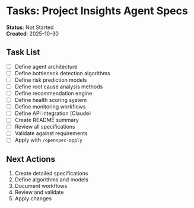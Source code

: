 # Tasks: Project Insights Agent Specs

**Status**: Not Started  
**Created**: 2025-10-30  

## Task List

- [ ] Define agent architecture
- [ ] Define bottleneck detection algorithms
- [ ] Define risk prediction models
- [ ] Define root cause analysis methods
- [ ] Define recommendation engine
- [ ] Define health scoring system
- [ ] Define monitoring workflows
- [ ] Define API integration (Claude)
- [ ] Create README summary
- [ ] Review all specifications
- [ ] Validate against requirements
- [ ] Apply with `/openspec-apply`

## Next Actions

1. Create detailed specifications
2. Define algorithms and models
3. Document workflows
4. Review and validate
5. Apply changes

